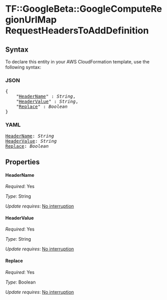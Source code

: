 # TF::GoogleBeta::GoogleComputeRegionUrlMap RequestHeadersToAddDefinition

## Syntax

To declare this entity in your AWS CloudFormation template, use the following syntax:

### JSON

<pre>
{
    "<a href="#headername" title="HeaderName">HeaderName</a>" : <i>String</i>,
    "<a href="#headervalue" title="HeaderValue">HeaderValue</a>" : <i>String</i>,
    "<a href="#replace" title="Replace">Replace</a>" : <i>Boolean</i>
}
</pre>

### YAML

<pre>
<a href="#headername" title="HeaderName">HeaderName</a>: <i>String</i>
<a href="#headervalue" title="HeaderValue">HeaderValue</a>: <i>String</i>
<a href="#replace" title="Replace">Replace</a>: <i>Boolean</i>
</pre>

## Properties

#### HeaderName

_Required_: Yes

_Type_: String

_Update requires_: [No interruption](https://docs.aws.amazon.com/AWSCloudFormation/latest/UserGuide/using-cfn-updating-stacks-update-behaviors.html#update-no-interrupt)

#### HeaderValue

_Required_: Yes

_Type_: String

_Update requires_: [No interruption](https://docs.aws.amazon.com/AWSCloudFormation/latest/UserGuide/using-cfn-updating-stacks-update-behaviors.html#update-no-interrupt)

#### Replace

_Required_: Yes

_Type_: Boolean

_Update requires_: [No interruption](https://docs.aws.amazon.com/AWSCloudFormation/latest/UserGuide/using-cfn-updating-stacks-update-behaviors.html#update-no-interrupt)

